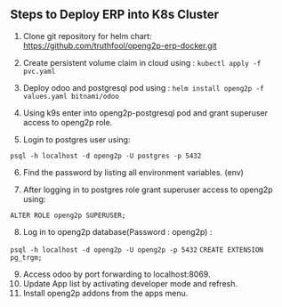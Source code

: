 ## Steps to Deploy ERP into K8s Cluster

1. Clone git repository for helm chart: https://github.com/truthfool/openg2p-erp-docker.git


2. Create persistent volume claim in cloud using :
`kubectl apply -f pvc.yaml`


3. Deploy odoo and postgresql pod using :
 `helm install openg2p -f values.yaml bitnami/odoo`


4. Using k9s enter into openg2p-postgresql pod and grant superuser access to openg2p role.

5. Login to postgres user using:

`psql -h localhost -d openg2p -U postgres -p 5432`


6. Find the password by listing all environment variables. (env)

7. After logging in to postgres role grant superuser access to openg2p using:

`ALTER ROLE openg2p SUPERUSER;`

8. Log in to openg2p database(Password : openg2p) :

`psql -h localhost -d openg2p -U openg2p -p 5432`
`CREATE EXTENSION pg_trgm;`


9. Access odoo by port forwarding to localhost:8069.
10. Update App list by activating developer mode and refresh.
11. Install openg2p addons from the apps menu.
